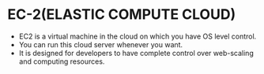 
# **EC-2(ELASTIC COMPUTE CLOUD)**

* EC2 is a virtual machine in the cloud on which you have OS level control. 
* You can run this cloud server whenever you want.
* It is designed for developers to have complete control over web-scaling and computing resources.
